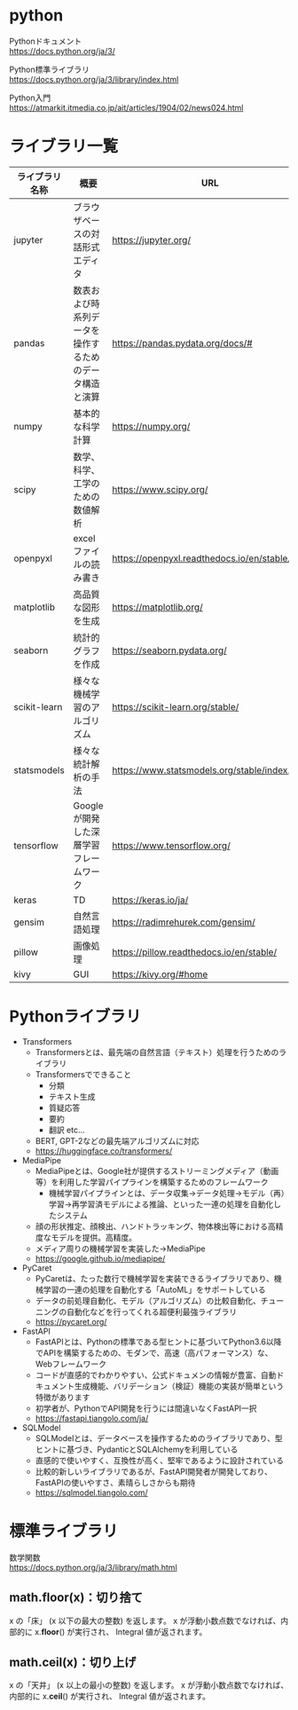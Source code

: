 # python
Pythonドキュメント  
https://docs.python.org/ja/3/

Python標準ライブラリ  
https://docs.python.org/ja/3/library/index.html

Python入門  
https://atmarkit.itmedia.co.jp/ait/articles/1904/02/news024.html

# ライブラリ一覧

|  ライブラリ名称  |  概要  |  URL  |  GitHub  |
| ---- | ---- | ---- | ---- |
|  jupyter  |  ブラウザベースの対話形式エディタ  | https://jupyter.org/ |https://github.com/jupyterlab/jupyterlab|
|  pandas  |  数表および時系列データを操作するためのデータ構造と演算  | https://pandas.pydata.org/docs/# |https://github.com/pandas-dev/pandas|
|  numpy  |  基本的な科学計算  | https://numpy.org/ |https://github.com/numpy/numpy|
|  scipy  |  数学、科学、工学のための数値解析  | https://www.scipy.org/ |https://github.com/scipy/scipy|
|  openpyxl  |  excelファイルの読み書き  | https://openpyxl.readthedocs.io/en/stable/ |https://foss.heptapod.net/openpyxl/openpyxl|
|  matplotlib  |  高品質な図形を生成  | https://matplotlib.org/ |https://github.com/matplotlib/matplotlib|
|  seaborn  |  統計的グラフを作成  | https://seaborn.pydata.org/ |https://github.com/mwaskom/seaborn|
|  scikit-learn  |  様々な機械学習のアルゴリズム  | https://scikit-learn.org/stable/ |https://github.com/scikit-learn/scikit-learn|
|  statsmodels  |  様々な統計解析の手法  | https://www.statsmodels.org/stable/index.html |https://github.com/statsmodels/statsmodels|
|  tensorflow  |  Googleが開発した深層学習フレームワーク  | https://www.tensorflow.org/ |https://github.com/tensorflow/tensorflow|
|  keras  |  TD  | https://keras.io/ja/ |https://github.com/keras-team/keras|
|  gensim  |  自然言語処理  | https://radimrehurek.com/gensim/ |https://github.com/RaRe-Technologies/gensim|
|  pillow  |  画像処理  | https://pillow.readthedocs.io/en/stable/ |https://github.com/python-pillow/Pillow|
|  kivy  |  GUI  | https://kivy.org/#home |https://github.com/kivy/kivy|



# Pythonライブラリ
- Transformers
    - Transformersとは、最先端の自然言語（テキスト）処理を行うためのライブラリ
    - Transformersでできること
        - 分類
        - テキスト生成
        - 質疑応答
        - 要約
        - 翻訳 etc...
    - BERT, GPT-2などの最先端アルゴリズムに対応
    - https://huggingface.co/transformers/
- MediaPipe
    - MediaPipeとは、Google社が提供するストリーミングメディア（動画等）を利用した学習パイプラインを構築するためのフレームワーク
        - 機械学習パイプラインとは、データ収集→データ処理→モデル（再）学習→再学習済モデルによる推論、といった一連の処理を自動化したシステム
    - 顔の形状推定、顔検出、ハンドトラッキング、物体検出等における高精度なモデルを提供。高精度。
    - メディア周りの機械学習を実装した→MediaPipe
    - https://google.github.io/mediapipe/
- PyCaret
    - PyCaretは、たった数行で機械学習を実装できるライブラリであり、機械学習の一連の処理を自動化する「AutoML」をサポートしている
    - データの前処理自動化、モデル（アルゴリズム）の比較自動化、チューニングの自動化などを行ってくれる超便利最強ライブラリ
    - https://pycaret.org/
- FastAPI
    - FastAPIとは、Pythonの標準である型ヒントに基づいてPython3.6以降でAPIを構築するための、モダンで、高速（高パフォーマンス）な、Webフレームワーク
    - コードが直感的でわかりやすい、公式ドキュメンの情報が豊富、自動ドキュメント生成機能、バリデーション（検証）機能の実装が簡単という特徴があります
    - 初学者が、PythonでAPI開発を行うには間違いなくFastAPI一択
    - https://fastapi.tiangolo.com/ja/
- SQLModel
    - SQLModelとは、データベースを操作するためのライブラリであり、型ヒントに基づき、PydanticとSQLAlchemyを利用している
    - 直感的で使いやすく、互換性が高く、堅牢であるように設計されている
    - 比較的新しいライブラリであるが、FastAPI開発者が開発しており、FastAPIの使いやすさ、素晴らしさからも期待
    - https://sqlmodel.tiangolo.com/

# 標準ライブラリ  
数学関数  
https://docs.python.org/ja/3/library/math.html  
## math.floor(x)：切り捨て  
x の「床」 (x 以下の最大の整数) を返します。 x が浮動小数点数でなければ、内部的に x.__floor__() が実行され、 Integral 値が返されます。  
## math.ceil(x)：切り上げ  
x の「天井」 (x 以上の最小の整数) を返します。 x が浮動小数点数でなければ、内部的に x.__ceil__() が実行され、 Integral 値が返されます。  
